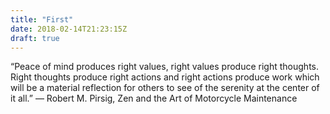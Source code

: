 ```yaml
---
title: "First"
date: 2018-02-14T21:23:15Z
draft: true
---
```


“Peace of mind produces right values, right values produce right thoughts. Right thoughts produce right actions and right actions produce work which will be a material reflection for others to see of the serenity at the center of it all.”
― Robert M. Pirsig, Zen and the Art of Motorcycle Maintenance